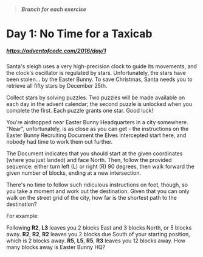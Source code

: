 > ##### Branch for each exercise

# Day 1: No Time for a Taxicab
##### https://adventofcode.com/2016/day/1

Santa's sleigh uses a very high-precision clock to guide its movements, and the clock's oscillator is regulated by stars. Unfortunately, the stars have been stolen... by the Easter Bunny. To save Christmas, Santa needs you to retrieve all fifty stars by December 25th.

Collect stars by solving puzzles. Two puzzles will be made available on each day in the advent calendar; the second puzzle is unlocked when you complete the first. Each puzzle grants one star. Good luck!

You're airdropped near Easter Bunny Headquarters in a city somewhere. "Near", unfortunately, is as close as you can get - the instructions on the Easter Bunny Recruiting Document the Elves intercepted start here, and nobody had time to work them out further.

The Document indicates that you should start at the given coordinates (where you just landed) and face North. Then, follow the provided sequence: either turn left (L) or right (R) 90 degrees, then walk forward the given number of blocks, ending at a new intersection.

There's no time to follow such ridiculous instructions on foot, though, so you take a moment and work out the destination. Given that you can only walk on the street grid of the city, how far is the shortest path to the destination?

For example:

Following **R2**, **L3** leaves you 2 blocks East and 3 blocks North, or 5 blocks away.
**R2**, **R2**, **R2** leaves you 2 blocks due South of your starting position, which is 2 blocks away.
**R5**, **L5**, **R5**, **R3** leaves you 12 blocks away.
How many blocks away is Easter Bunny HQ?

